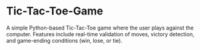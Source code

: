 # Tic-Tac-Toe-Game
A simple Python-based Tic-Tac-Toe game where the user plays against the computer. Features include real-time validation of moves, victory detection, and game-ending conditions (win, lose, or tie).

